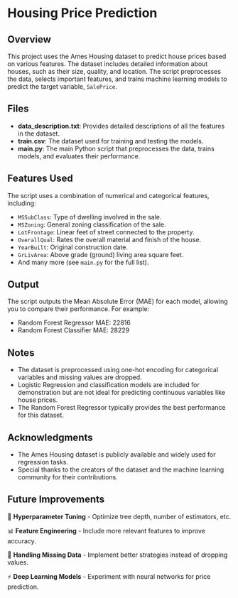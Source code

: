 # Housing Price Prediction

## Overview
This project uses the Ames Housing dataset to predict house prices based on various features. The dataset includes detailed information about houses, such as their size, quality, and location. The script preprocesses the data, selects important features, and trains machine learning models to predict the target variable, `SalePrice`.

## Files
- **data_description.txt**: Provides detailed descriptions of all the features in the dataset.
- **train.csv**: The dataset used for training and testing the models.
- **main.py**: The main Python script that preprocesses the data, trains models, and evaluates their performance.

## Features Used
The script uses a combination of numerical and categorical features, including:
- `MSSubClass`: Type of dwelling involved in the sale.
- `MSZoning`: General zoning classification of the sale.
- `LotFrontage`: Linear feet of street connected to the property.
- `OverallQual`: Rates the overall material and finish of the house.
- `YearBuilt`: Original construction date.
- `GrLivArea`: Above grade (ground) living area square feet.
- And many more (see `main.py` for the full list).

## Output
The script outputs the Mean Absolute Error (MAE) for each model, allowing you to compare their performance. For example:
- Random Forest Regressor MAE: 22816
- Random Forest Classifier MAE: 28229

## Notes
- The dataset is preprocessed using one-hot encoding for categorical variables and missing values are dropped.
- Logistic Regression and classification models are included for demonstration but are not ideal for predicting continuous variables like house prices.
- The Random Forest Regressor typically provides the best performance for this dataset.

## Acknowledgments
- The Ames Housing dataset is publicly available and widely used for regression tasks.
- Special thanks to the creators of the dataset and the machine learning community for their contributions.


## Future Improvements
🚀 **Hyperparameter Tuning** - Optimize tree depth, number of estimators, etc.

📊 **Feature Engineering** - Include more relevant features to improve accuracy.

🧹 **Handling Missing Data** - Implement better strategies instead of dropping values.

⚡ **Deep Learning Models** - Experiment with neural networks for price prediction.

